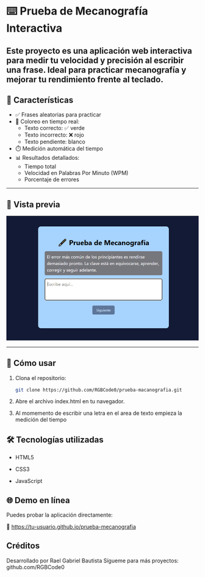 # ⌨️ Prueba de Mecanografía Interactiva

Este proyecto es una aplicación web interactiva para medir tu velocidad y precisión al escribir una frase. Ideal para practicar mecanografía y mejorar tu rendimiento frente al teclado. 
---

## 🎯 Características

- ✅ Frases aleatorias para practicar
- 🎨 Coloreo en tiempo real:
  - Texto correcto: ✅ verde
  - Texto incorrecto: ❌ rojo
  - Texto pendiente: blanco
- ⏱️ Medición automática del tiempo
- 📊 Resultados detallados:
  - Tiempo total
  - Velocidad en Palabras Por Minuto (WPM)
  - Porcentaje de errores

---

## 📸 Vista previa

![Captura del proyecto](mecanografia.png)

---

## 🚀 Cómo usar

1. Clona el repositorio:
   ```bash
   git clone https://github.com/RGBCode0/prueba-macanografia.git
2. Abre el archivo index.html en tu navegador.

3. Al momemento de escribir una letra en el area de texto empieza la medición del tiempo

## 🛠️ Tecnologías utilizadas
- HTML5

- CSS3

- JavaScript 

## 🌐 Demo en línea
Puedes probar la aplicación directamente:

📎 https://tu-usuario.github.io/prueba-mecanografia

 
## Créditos
Desarrollado por Rael Gabriel Bautista
Sígueme para más proyectos: github.com/RGBCode0
